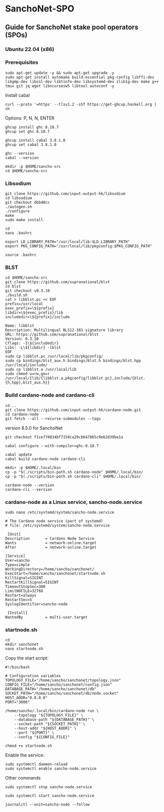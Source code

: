 # SanchoNet-SPO
## Guide for SanchoNet stake pool operators (SPOs)
### Ubuntu 22.04 (x86)

### Prerequisites

```
sudo apt-get update -y && sudo apt-get upgrade -y
sudo apt-get install automake build-essential pkg-config libffi-dev libgmp-dev libssl-dev libtinfo-dev libsystemd-dev zlib1g-dev make g++ tmux git jq wget libncursesw5 libtool autoconf -y
```


Install cabal

```
curl --proto '=https' --tlsv1.2 -sSf https://get-ghcup.haskell.org | sh
```
Options: P, N, N, ENTER

```
ghcup install ghc 8.10.7
ghcup set ghc 8.10.7
```
```
ghcup install cabal 3.8.1.0
ghcup set cabal 3.8.1.0
```
```
ghc --version
cabal --version
```
```
mkdir -p $HOME/sancho-src
cd $HOME/sancho-src
```
### Libsodium

```
git clone https://github.com/input-output-hk/libsodium
cd libsodium
git checkout dbb48cc
./autogen.sh
./configure
make
sudo make install
```
```
cd
nano .bashrc
```
```
export LD_LIBRARY_PATH="/usr/local/lib:$LD_LIBRARY_PATH"
export PKG_CONFIG_PATH="/usr/local/lib/pkgconfig:$PKG_CONFIG_PATH"
```

```
source .bashrc
```

### BLST

```
cd $HOME/sancho-src
git clone https://github.com/supranational/blst
cd blst
git checkout v0.3.10
./build.sh
cat > libblst.pc << EOF
prefix=/usr/local
exec_prefix=\${prefix}
libdir=\${exec_prefix}/lib
includedir=\${prefix}/include

Name: libblst
Description: Multilingual BLS12-381 signature library
URL: https://github.com/supranational/blst
Version: 0.3.10
Cflags: -I\${includedir}
Libs: -L\${libdir} -lblst
EOF
sudo cp libblst.pc /usr/local/lib/pkgconfig/
sudo cp bindings/blst_aux.h bindings/blst.h bindings/blst.hpp  /usr/local/include/
sudo cp libblst.a /usr/local/lib
sudo chmod u=rw,go=r /usr/local/{lib/{libblst.a,pkgconfig/libblst.pc},include/{blst.{h,hpp},blst_aux.h}}
```

### Build cardano-node and cardano-cli
```
cd ..
git clone https://github.com/input-output-hk/cardano-node.git
cd cardano-node
git fetch --all --recurse-submodules --tags
```

version 8.5.0 for SanchoNet

```
git checkout f1ce770834bf7150ca29cb647065c9e62d39be1a
```

```
cabal configure --with-compiler=ghc-8.10.7
```

```
cabal update
cabal build cardano-node cardano-cli
```

```
mkdir -p $HOME/.local/bin
cp -p "$(./scripts/bin-path.sh cardano-node" $HOME/.local/bin/
cp -p "$(./scripts/bin-path.sh cardano-cli" $HOME/.local/bin/
```

```
cardano-node --version
cardano-cli --version
```

### cardano-node as a Linux service, sancho-node.service

```
sudo nano /etc/systemd/system/sancho-node.service
```


```
# The Cardano node service (part of systemd)
# file: /etc/systemd/system/sancho-node.service

 [Unit]
Description       = Cardano Node Service
Wants             = network-online.target
After             = network-online.target

[Service]
User=sancho
Type=simple
WorkingDirectory=/home/sancho/sanchonet/
ExecStart=/home/sancho/sanchonet/startnode.sh
KillSignal=SIGINT
RestartKillSignal=SIGINT
TimeoutStopSec=300
LimitNOFILE=32768
Restart=always
RestartSec=5
SyslogIdentifier=sancho-node

 [Install]
WantedBy          = multi-user.target
```

### startnode.sh

```
cd
mkdir sanchonet
nano startnode.sh
```

Copy the start script:

```
#!/bin/bash

# Configuration variables
TOPOLOGY_FILE="/home/sancho/sanchonet/topology.json"
CONFIG_FILE="/home/sancho/sanchonet/config.json"
DATABASE_PATH="/home/sancho/sanchonet/db"
SOCKET_PATH="/home/sancho/sanchonet/db/node.socket"
HOST_ADDR="0.0.0.0"
PORT="3000"

/home/sancho/.local/bin/cardano-node run \
    --topology "${TOPOLOGY_FILE}" \
    --database-path "${DATABASE_PATH}" \
    --socket-path "${SOCKET_PATH}" \
    --host-addr "${HOST_ADDR}" \
    --port "${PORT}" \
    --config "${CONFIG_FILE}"
```

```
chmod +x startnode.sh 
```

Enable the service:

```
sudo systemctl daemon-reload
sudo systemctl enable sancho-node.service
```

Other commands
```
sudo systemctl stop sancho-node.service
```

```
sudo systemctl start sancho-node.service
```

```
journalctl --unit=sancho-node --follow
```
